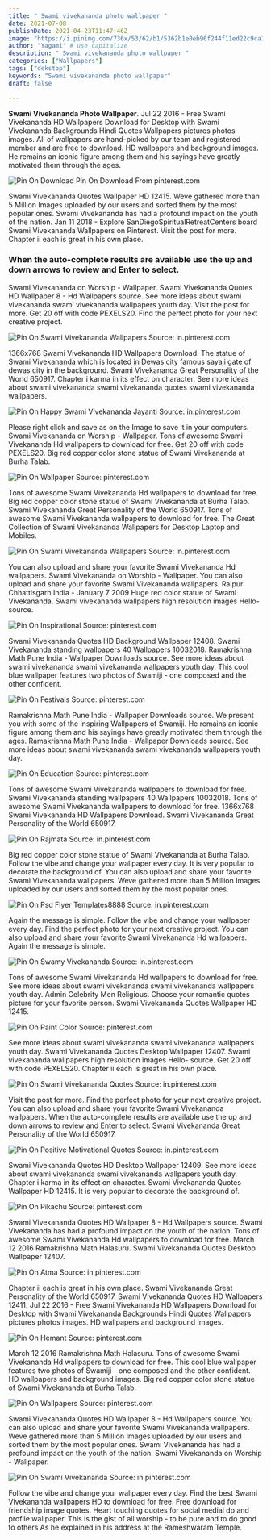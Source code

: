 ```yaml
---
title: " Swami vivekananda photo wallpaper "
date: 2021-07-08
publishDate: 2021-04-23T11:47:46Z
image: "https://i.pinimg.com/736x/53/62/b1/5362b1e0eb96f244f11ed22c9ca12199.jpg"
author: "Yagami" # use capitalize
description: " Swami vivekananda photo wallpaper "
categories: ["Wallpapers"]
tags: ["dekstop"]
keywords: "Swami vivekananda photo wallpaper"
draft: false

---
```



**Swami Vivekananda Photo Wallpaper**. Jul 22 2016 - Free Swami Vivekananda HD Wallpapers Download for Desktop with Swami Vivekananda Backgrounds Hindi Quotes Wallpapers pictures photos images. All of wallpapers are hand-picked by our team and registered member and are free to download. HD wallpapers and background images. He remains an iconic figure among them and his sayings have greatly motivated them through the ages.

![Pin On Download](https://i.pinimg.com/474x/13/3c/23/133c23328e62bd9885d30284abbc3b67.jpg "Pin On Download")
Pin On Download From pinterest.com


Swami Vivekananda Quotes Wallpaper HD 12415. Weve gathered more than 5 Million Images uploaded by our users and sorted them by the most popular ones. Swami Vivekananda has had a profound impact on the youth of the nation. Jan 11 2018 - Explore SanDiegoSpiritualRetreatCenters board Swami Vivekananda Wallpapers on Pinterest. Visit the post for more. Chapter ii each is great in his own place.

### When the auto-complete results are available use the up and down arrows to review and Enter to select.

Swami Vivekananda on Worship - Wallpaper. Swami Vivekananda Quotes HD Wallpaper 8 - Hd Wallpapers source. See more ideas about swami vivekananda swami vivekananda wallpapers youth day. Visit the post for more. Get 20 off with code PEXELS20. Find the perfect photo for your next creative project.


![Pin On Swami Vivekananda Wallpapers](https://i.pinimg.com/originals/f6/f0/9a/f6f09a20ccf718b2ffcf26325488a5b4.jpg "Pin On Swami Vivekananda Wallpapers")
Source: in.pinterest.com

1366x768 Swami Vivekananda HD Wallpapers Download. The statue of Swami Vivekananda which is located in Dewas city famous sayaji gate of dewas city in the background. Swami Vivekananda Great Personality of the World 650917. Chapter i karma in its effect on character. See more ideas about swami vivekananda swami vivekananda quotes swami vivekananda wallpapers.

![Pin On Happy Swami Vivekananda Jayanti](https://i.pinimg.com/originals/58/1e/96/581e96d3e107f1916c62864afc8665d4.png "Pin On Happy Swami Vivekananda Jayanti")
Source: in.pinterest.com

Please right click and save as on the Image to save it in your computers. Swami Vivekananda on Worship - Wallpaper. Tons of awesome Swami Vivekananda Hd wallpapers to download for free. Get 20 off with code PEXELS20. Big red copper color stone statue of Swami Vivekananda at Burha Talab.

![Pin On Wallpaper](https://i.pinimg.com/originals/24/bb/e6/24bbe6faf10814d9eed4fbf9af1c6e69.jpg "Pin On Wallpaper")
Source: pinterest.com

Tons of awesome Swami Vivekananda Hd wallpapers to download for free. Big red copper color stone statue of Swami Vivekananda at Burha Talab. Swami Vivekananda Great Personality of the World 650917. Tons of awesome Swami Vivekananda wallpapers to download for free. The Great Collection of Swami Vivekananda Wallpapers for Desktop Laptop and Mobiles.

![Pin On Swami Vivekananda Wallpapers](https://i.pinimg.com/564x/e8/e7/11/e8e711ed905e92f2b1e6fbaf1b95e69e.jpg "Pin On Swami Vivekananda Wallpapers")
Source: in.pinterest.com

You can also upload and share your favorite Swami Vivekananda Hd wallpapers. Swami Vivekananda on Worship - Wallpaper. You can also upload and share your favorite Swami Vivekananda wallpapers. Raipur Chhattisgarh India - January 7 2009 Huge red color statue of Swami Vivekananda. Swami vivekananda wallpapers high resolution images Hello- source.

![Pin On Inspirational](https://i.pinimg.com/originals/b7/54/41/b75441f975ac0b5fbcf7c073b1c58baf.jpg "Pin On Inspirational")
Source: pinterest.com

Swami Vivekananda Quotes HD Background Wallpaper 12408. Swami Vivekananda standing wallpapers 40 Wallpapers 10032018. Ramakrishna Math Pune India - Wallpaper Downloads source. See more ideas about swami vivekananda swami vivekananda wallpapers youth day. This cool blue wallpaper features two photos of Swamiji - one composed and the other confident.

![Pin On Festivals](https://i.pinimg.com/564x/c5/b1/c8/c5b1c82a2a055f1e3b7052379268c019.jpg "Pin On Festivals")
Source: pinterest.com

Ramakrishna Math Pune India - Wallpaper Downloads source. We present you with some of the inspiring Wallpapers of Swamiji. He remains an iconic figure among them and his sayings have greatly motivated them through the ages. Ramakrishna Math Pune India - Wallpaper Downloads source. See more ideas about swami vivekananda swami vivekananda wallpapers youth day.

![Pin On Education](https://i.pinimg.com/originals/4f/f0/49/4ff04960e8461506cbf933cf075e4647.jpg "Pin On Education")
Source: pinterest.com

Tons of awesome Swami Vivekananda wallpapers to download for free. Swami Vivekananda standing wallpapers 40 Wallpapers 10032018. Tons of awesome Swami Vivekananda wallpapers to download for free. 1366x768 Swami Vivekananda HD Wallpapers Download. Swami Vivekananda Great Personality of the World 650917.

![Pin On Rajmata](https://i.pinimg.com/originals/dc/f3/5a/dcf35af1af68c312e8be2e416fcc27f5.jpg "Pin On Rajmata")
Source: in.pinterest.com

Big red copper color stone statue of Swami Vivekananda at Burha Talab. Follow the vibe and change your wallpaper every day. It is very popular to decorate the background of. You can also upload and share your favorite Swami Vivekananda wallpapers. Weve gathered more than 5 Million Images uploaded by our users and sorted them by the most popular ones.

![Pin On Psd Flyer Templates8888](https://i.pinimg.com/564x/4e/69/e3/4e69e39582079c5052220bc2558d5b46.jpg "Pin On Psd Flyer Templates8888")
Source: in.pinterest.com

Again the message is simple. Follow the vibe and change your wallpaper every day. Find the perfect photo for your next creative project. You can also upload and share your favorite Swami Vivekananda Hd wallpapers. Again the message is simple.

![Pin On Swamy Vivekananda](https://i.pinimg.com/originals/65/a1/a4/65a1a4f7eaf8962cdd896dfe0dab4feb.jpg "Pin On Swamy Vivekananda")
Source: in.pinterest.com

Tons of awesome Swami Vivekananda Hd wallpapers to download for free. See more ideas about swami vivekananda swami vivekananda wallpapers youth day. Admin Celebrity Men Religious. Choose your romantic quotes picture for your favorite person. Swami Vivekananda Quotes Wallpaper HD 12415.

![Pin On Paint Color](https://i.pinimg.com/originals/af/82/b1/af82b1b22f25aa21e8cc3f8b9268ae74.jpg "Pin On Paint Color")
Source: pinterest.com

See more ideas about swami vivekananda swami vivekananda wallpapers youth day. Swami Vivekananda Quotes Desktop Wallpaper 12407. Swami vivekananda wallpapers high resolution images Hello- source. Get 20 off with code PEXELS20. Chapter ii each is great in his own place.

![Pin On Swami Vivekananda Quotes](https://i.pinimg.com/564x/6c/1e/40/6c1e40dbf233d252ed5524e9838ea04b.jpg "Pin On Swami Vivekananda Quotes")
Source: in.pinterest.com

Visit the post for more. Find the perfect photo for your next creative project. You can also upload and share your favorite Swami Vivekananda wallpapers. When the auto-complete results are available use the up and down arrows to review and Enter to select. Swami Vivekananda Great Personality of the World 650917.

![Pin On Positive Motivational Quotes](https://i.pinimg.com/originals/06/b9/66/06b96605035f0499beaafa5346b543e8.jpg "Pin On Positive Motivational Quotes")
Source: in.pinterest.com

Swami Vivekananda Quotes HD Desktop Wallpaper 12409. See more ideas about swami vivekananda swami vivekananda wallpapers youth day. Chapter i karma in its effect on character. Swami Vivekananda Quotes Wallpaper HD 12415. It is very popular to decorate the background of.

![Pin On Pikachu](https://i.pinimg.com/originals/e7/ae/3c/e7ae3c8ff8c7c3bcda74ff48d7888039.jpg "Pin On Pikachu")
Source: pinterest.com

Swami Vivekananda Quotes HD Wallpaper 8 - Hd Wallpapers source. Swami Vivekananda has had a profound impact on the youth of the nation. Tons of awesome Swami Vivekananda Hd wallpapers to download for free. March 12 2016 Ramakrishna Math Halasuru. Swami Vivekananda Quotes Desktop Wallpaper 12407.

![Pin On Atma](https://i.pinimg.com/474x/e2/9f/ec/e29fec9c50199a2162c515522c73a4ef.jpg "Pin On Atma")
Source: in.pinterest.com

Chapter ii each is great in his own place. Swami Vivekananda Great Personality of the World 650917. Swami Vivekananda Quotes HD Wallpapers 12411. Jul 22 2016 - Free Swami Vivekananda HD Wallpapers Download for Desktop with Swami Vivekananda Backgrounds Hindi Quotes Wallpapers pictures photos images. HD wallpapers and background images.

![Pin On Hemant](https://i.pinimg.com/originals/21/65/24/2165240f56b6c7c68ce481e30945fadd.jpg "Pin On Hemant")
Source: pinterest.com

March 12 2016 Ramakrishna Math Halasuru. Tons of awesome Swami Vivekananda Hd wallpapers to download for free. This cool blue wallpaper features two photos of Swamiji - one composed and the other confident. HD wallpapers and background images. Big red copper color stone statue of Swami Vivekananda at Burha Talab.

![Pin On Wallpapers](https://i.pinimg.com/originals/b6/2f/19/b62f19e02b41daab933304088f6ad0d6.jpg "Pin On Wallpapers")
Source: pinterest.com

Swami Vivekananda Quotes HD Wallpaper 8 - Hd Wallpapers source. You can also upload and share your favorite Swami Vivekananda wallpapers. Weve gathered more than 5 Million Images uploaded by our users and sorted them by the most popular ones. Swami Vivekananda has had a profound impact on the youth of the nation. Swami Vivekananda on Worship - Wallpaper.

![Pin On Swami Vivekananda](https://i.pinimg.com/736x/53/62/b1/5362b1e0eb96f244f11ed22c9ca12199.jpg "Pin On Swami Vivekananda")
Source: in.pinterest.com

Follow the vibe and change your wallpaper every day. Find the best Swami Vivekananda wallpapers HD to download for free. Free download for friendship image quotes. Heart touching quotes for social medial dp and profile wallpaper. This is the gist of all worship - to be pure and to do good to others As he explained in his address at the Rameshwaram Temple.

